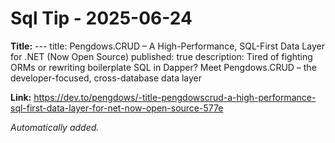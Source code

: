 # Sql Tip - 2025-06-24

**Title:** --- title: Pengdows.CRUD – A High-Performance, SQL-First Data Layer for .NET (Now Open Source) published: true description: Tired of fighting ORMs or rewriting boilerplate SQL in Dapper? Meet Pengdows.CRUD – the developer-focused, cross-database data layer

**Link:** https://dev.to/pengdows/-title-pengdowscrud-a-high-performance-sql-first-data-layer-for-net-now-open-source-577e

_Automatically added._
